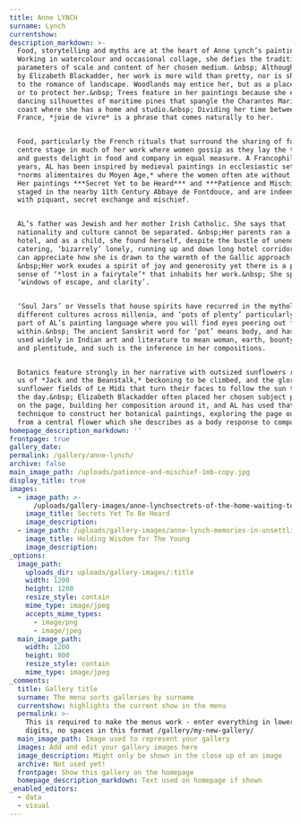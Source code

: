 ```yaml
---
title: Anne LYNCH
surname: Lynch
currentshow:
description_markdown: >-
  Food, storytelling and myths are at the heart of Anne Lynch’s paintings.&nbsp;
  Working in watercolour and occasional collage, she defies the traditional
  parameters of scale and content of her chosen medium. &nbsp; Although tutored
  by Elizabeth Blackadder, her work is more wild than pretty, nor is she drawn
  to the romance of landscape. Woodlands may entice her, but as a place to hide,
  or to protect her.&nbsp; Trees feature in her paintings because she enjoys the
  dancing silhouettes of maritime pines that spangle the Charantes Maritime
  coast where she has a home and studio.&nbsp; Dividing her time between UK and
  France, *joie de vivre* is a phrase that comes naturally to her.


  Food, particularly the French rituals that surround the sharing of food, is
  centre stage in much of her work where women gossip as they lay the tables,
  and guests delight in food and company in equal measure. A Francophile of many
  years, AL has been inspired by medieval paintings in ecclesiastic settings of
  *norms alimentaires du Moyen Age,* where the women often ate without the men.
  Her paintings ***Secret Yet to be Heard*** and ***Patience and Mischief*** are
  staged in the nearby 11th Century Abbaye de Fontdouce, and are indeed infused
  with piquant, secret exchange and mischief.


  AL’s father was Jewish and her mother Irish Catholic. She says that
  nationality and culture cannot be separated. &nbsp;Her parents ran a 1950s
  hotel, and as a child, she found herself, despite the bustle of unending
  catering, ‘bizarrely’ lonely, running up and down long hotel corridors. One
  can appreciate how she is drawn to the warmth of the Gallic approach.&nbsp;
  &nbsp;Her work exudes a spirit of joy and generosity yet there is a pervading
  sense of ‘*lost in a fairytale’* that inhabits her work.&nbsp; She speaks of
  ‘windows of escape, and clarity’.


  ‘Soul Jars’ or Vessels that house spirits have recurred in the mythology of
  different cultures across millenia, and ‘pots of plenty’ particularly, are
  part of AL’s painting language where you will find eyes peering out from
  within.&nbsp; The ancient Sanskrit word for ‘pot’ means body, and has been
  used widely in Indian art and literature to mean woman, earth, bounty, womb
  and plentitude, and such is the inference in her compositions.


  Botanics feature strongly in her narrative with outsized sunflowers reminding
  us of *Jack and the Beanstalk,* beckoning to be climbed, and the glorious
  sunflower fields of Le Midi that turn their faces to follow the sun through
  the day.&nbsp; Elizabeth Blackadder often placed her chosen subject physically
  on the page, building her composition around it, and AL has used that
  technique to construct her botanical paintings, exploring the page outwards
  from a central flower which she describes as a body response to composition.
homepage_description_markdown: ''
frontpage: true
gallery_date:
permalink: /gallery/anne-lynch/
archive: false
main_image_path: /uploads/patience-and-mischief-1mb-copy.jpg
display_title: true
images:
  - image_path: >-
      /uploads/gallery-images/anne-lynchsectrets-of-the-home-waiting-to-be-heard-101x130cmjpeg-copy.jpg
    image_title: Secrets Yet To Be Heard
    image_description:
  - image_path: /uploads/gallery-images/anne-lynch-memories-in-unsettling-times.jpg
    image_title: Holding Wisdom for The Young
    image_description:
_options:
  image_path:
    uploads_dir: uploads/gallery-images/:title
    width: 1200
    height: 1200
    resize_style: contain
    mime_type: image/jpeg
    accepts_mime_types:
      - image/png
      - image/jpeg
  main_image_path:
    width: 1200
    height: 800
    resize_style: contain
    mime_type: image/jpeg
_comments:
  title: Gallery title
  surname: The menu sorts galleries by surname
  currentshow: highlights the current show in the menu
  permalink: >-
    This is required to make the menus work - enter everything in lower case, no
    digits, no spaces in this format /gallery/my-new-gallery/
  main_image_path: Image used to represent your gallery
  images: Add and edit your gallery images here
  image_description: Might only be shown in the close up of an image
  archive: Not used yet!
  frontpage: Show this gallery on the homepage
  homepage_description_markdown: Text used on homepage if shown
_enabled_editors:
  - data
  - visual
---
```

